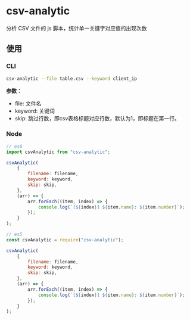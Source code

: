 # csv-analytic

分析 CSV 文件的 js 脚本，统计单一关键字对应值的出现次数

## 使用

### CLI

```bash
csv-analytic --file table.csv --keyword client_ip
```

**参数：**

* file: 文件名
* keyword: 关键词
* skip: 跳过行数，即csv表格标题对应行数，默认为1，即标题在第一行。

### Node

```javascript
// es6
import csvAnalytic from "csv-analytic";

csvAnalytic(
    {
        filename: filename,
        keyword: keyword,
        skip: skip,
    },
    (arr) => {
        arr.forEach((item, index) => {
            console.log(`[${index}] ${item.name}: ${item.number}`);
        });
    }
);
```

```javascript
// es5
const csvAnalytic = require("csv-analytic");

csvAnalytic(
    {
        filename: filename,
        keyword: keyword,
        skip: skip,
    },
    (arr) => {
        arr.forEach((item, index) => {
            console.log(`[${index}] ${item.name}: ${item.number}`);
        });
    }
);
```
